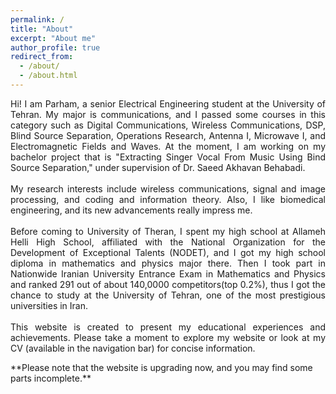 ```yaml
---
permalink: /
title: "About"
excerpt: "About me"
author_profile: true
redirect_from: 
  - /about/
  - /about.html
---
```

<div style="text-align: justify">  

Hi! I am Parham, a senior Electrical Engineering student at the University of Tehran. My major is communications, and I passed some courses in this category such as Digital Communications, Wireless Communications, DSP, Blind Source Separation, Operations Research, Antenna I, Microwave I, and Electromagnetic Fields and Waves. At the moment, I am working on my bachelor project that is "Extracting Singer Vocal From Music Using Bind Source Separation," under supervision of Dr. Saeed Akhavan Behabadi. 
<br />
<br /> 
My research interests include wireless communications, signal and image processing, and coding and information theory. Also, I like biomedical engineering, and its new advancements really impress me.
<br />
<br />
Before coming to University of Theran, I spent my high school at Allameh Helli High School, affiliated with the National Organization for the Development of Exceptional Talents (NODET), and I got my high school diploma in mathematics and physics major there. Then I took part in Nationwide Iranian University Entrance Exam in Mathematics and Physics and ranked 291 out of about 140,0000 competitors(top 0.2%), thus I got the chance to study at the University of Tehran, one of the most prestigious universities in Iran.
<br />
<br />
This website is created to present my educational experiences and achievements. Please take a moment to explore my website or look at my CV (available in the navigation bar) for concise information.
<br />
</div>
**Please note that the website is upgrading now, and you may find some parts incomplete.**


<!---
Being in a competitive educational environment makes me a hardworking, responsible, and organized person. These features and my continual passion for enhancing my knowledge and experience and learning new technologies have equipped me with a unique set of abilities that make me well prepared to pursue further, advanced work in the academic profession. 
--->
